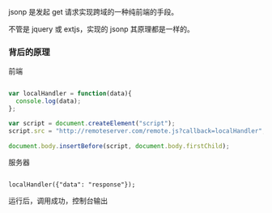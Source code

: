 
jsonp 是发起 get 请求实现跨域的一种纯前端的手段。

不管是 jquery 或 extjs，实现的 jsonp 其原理都是一样的。

### 背后的原理

前端

```javascript

var localHandler = function(data){
  console.log(data);
};

var script = document.createElement("script");
script.src = "http://remoteserver.com/remote.js?callback=localHandler";
    
document.body.insertBefore(script, document.body.firstChild);

```

服务器

```

localHandler({"data": "response"});

```

运行后，调用成功，控制台输出


